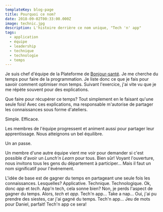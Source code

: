 ```yaml
---
templateKey: blog-page
title: Pourquoi ce nom?
date: 2018-09-02T00:33:00.000Z
image: technic.jpg
description: L'histoire derrière ce nom unique, "Tech 'n' app"
tags:
  - application
  - équipe
  - leadership
  - technique
  - technologie
  - temps
---
```


Je suis chef d'équipe de la Plateforme de [Bonjour-santé](https://bonjour-sante.ca/).
Je me cherche du temps pour faire de la programmation.
Je liste donc ce que je fais pour savoir comment optimiser mon temps.
Suivant l'exercice, j'ai vite vu que je me répète souvent pour des explications.

Que faire pour récupérer ce temps?
Tout simplement en le faisant qu'une seule fois!
Avec ces explications, ma responsable m'autorise de partager les connaissances sous forme d'ateliers.

Simple.
Efficace.

Les membres de l'équipe progressent et animent aussi pour partager leur apprentissage.
Nous atteignons un bel équilibre.

Un an passe.

Un membre d'une autre équipe vient me voir pour demander si c'est possible d'avoir un _Lunch'n Learn_ pour tous.
Bien sûr!
Voyant l'ouverture, nous invitons tous les gens du département à participer...
Mais il faut un nom significatif pour l'événement.

L'idée de base est de gagner du temps en partageant une seule fois les connaissances.
Lesquelles?
Applicative.
Technique.
Technologique.
Ok, donc _app_ et _tech_.
App'n tech, cela sonne bien?
Non, je perds l'aspect de gagner du temps.
Alors, _tech_ et _app_.
Tech'n app...
Take a nap...
Oui, j'ai pu prendre des siestes, car j'ai gagné du temps.
Tech'n app...
Jeu de mots pour Daniel, parfait!
Tech'n app ce sera!
